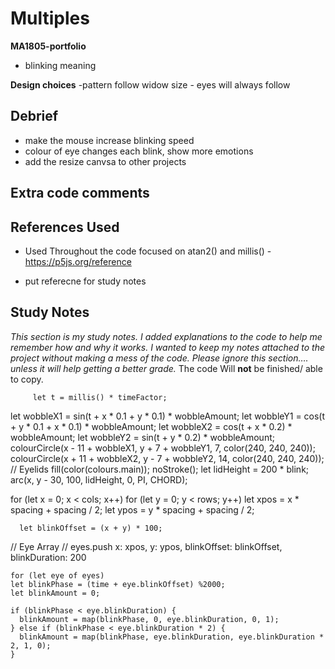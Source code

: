# **Multiples**
**MA1805-portfolio**
- blinking meaning




**Design choices**
-pattern follow widow size - eyes will always follow




## Debrief

- make the mouse increase blinking speed 
- colour of eye changes each blink, show more emotions 
- add the resize canvsa to other projects

## Extra code comments 





## References Used

- Used Throughout the code focused on atan2() and millis() - https://p5js.org/reference

- put referecne for study notes


## Study Notes 
*This section is my study notes. I added explanations to the code to help me remember how and why it works. I wanted to keep my notes attached to the project without making a mess of the code. Please ignore this section…. unless it will help getting a better grade.*
The code Will **not** be finished/ able to copy.

         let t = millis() * timeFactor; 
   let wobbleX1 = sin(t + x * 0.1 + y * 0.1) * wobbleAmount;
   let wobbleY1 = cos(t + y * 0.1 + x * 0.1) * wobbleAmount;
   let wobbleX2 = cos(t + x * 0.2) * wobbleAmount;
   let wobbleY2 = sin(t + y * 0.2) * wobbleAmount;
  colourCircle(x - 11 + wobbleX1, y + 7 + wobbleY1, 7, color(240, 240, 240));
  colourCircle(x + 11 + wobbleX2, y - 7 + wobbleY2, 14, color(240, 240, 240));
  // Eyelids
  fill(color(colours.main));
  noStroke();
   let lidHeight = 200 * blink;
  arc(x, y - 30, 100, lidHeight, 0, PI, CHORD);


  for (let x = 0; x < cols; x++) 
    for (let y = 0; y < rows; y++) 
     let xpos = x * spacing + spacing / 2;
     let ypos = y * spacing + spacing / 2;

      let blinkOffset = (x + y) * 100;

  // Eye Array //
      eyes.push
        x: xpos,
        y: ypos,
        blinkOffset: blinkOffset,
        blinkDuration: 200



    for (let eye of eyes) 
    let blinkPhase = (time + eye.blinkOffset) %2000;
    let blinkAmount = 0;

    if (blinkPhase < eye.blinkDuration) {
      blinkAmount = map(blinkPhase, 0, eye.blinkDuration, 0, 1);
    } else if (blinkPhase < eye.blinkDuration * 2) {
      blinkAmount = map(blinkPhase, eye.blinkDuration, eye.blinkDuration * 2, 1, 0);
    }